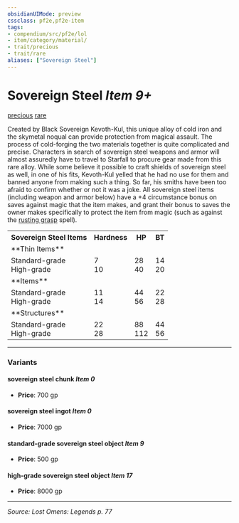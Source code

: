 ```yaml
---
obsidianUIMode: preview
cssclass: pf2e,pf2e-item
tags:
- compendium/src/pf2e/lol
- item/category/material/
- trait/precious
- trait/rare
aliases: ["Sovereign Steel"]
---
```

# Sovereign Steel *Item 9+*  
[precious](precious.md "Precious Item Trait")  [rare](rare.md "Rare Rarity Trait")  


Created by Black Sovereign Kevoth-Kul, this unique alloy of cold iron and the skymetal noqual can provide protection from magical assault. The process of cold-forging the two materials together is quite complicated and precise. Characters in search of sovereign steel weapons and armor will almost assuredly have to travel to Starfall to procure gear made from this rare alloy. While some believe it possible to craft shields of sovereign steel as well, in one of his fits, Kevoth-Kul yelled that he had no use for them and banned anyone from making such a thing. So far, his smiths have been too afraid to confirm whether or not it was a joke. All sovereign steel items (including weapon and armor below) have a +4 circumstance bonus on saves against magic that the item makes, and grant their bonus to saves the owner makes specifically to protect the item from magic (such as against the [rusting grasp](rusting-grasp-apg.md) spell).

<table>
<tr>
  <th>Sovereign Steel Items</th>
  <th>Hardness</th>
  <th>HP</th>
  <th>BT</th>
</tr>
<tr>
  <td>**Thin Items**</td>
  <td></td>
  <td></td>
  <td></td>
</tr>
<tr>
  <td>Standard-grade<br />High-grade</td>
  <td>7<br />10</td>
  <td>28<br />40</td>
  <td>14<br />20</td>
</tr>
<tr>
  <td>**Items**</td>
  <td></td>
  <td></td>
  <td></td>
</tr>
<tr>
  <td>Standard-grade<br />High-grade</td>
  <td>11<br />14</td>
  <td>44<br />56</td>
  <td>22<br />28</td>
</tr>
<tr>
  <td>**Structures**</td>
  <td></td>
  <td></td>
  <td></td>
</tr>
<tr>
  <td>Standard-grade<br />High-grade</td>
  <td>22<br />28</td>
  <td>88<br />112</td>
  <td>44<br />56</td>
</tr>
</table>


---

### Variants

#### sovereign steel chunk *Item 0*

- **Price**: 700 gp

#### sovereign steel ingot *Item 0*

- **Price**: 7000 gp

#### standard-grade sovereign steel object *Item 9*

- **Price**: 500 gp

#### high-grade sovereign steel object *Item 17*

- **Price**: 8000 gp

---
*Source: Lost Omens: Legends p. 77*